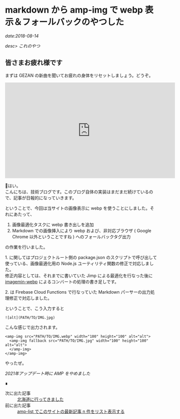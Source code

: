 # markdown から amp-img で webp 表示＆フォールバックのやつした

*date:2018-08-14*

*desc> これのやつ*

## 皆さまお疲れ様です
まずは GEZAN の新曲を聞いてお疲れの身体をリセットしましょう。どうぞ。

<iframe width="560" height="315" src="https://www.youtube.com/embed/7_n9DdSFrjE" title="YouTube video player" frameborder="0" allow="accelerometer; autoplay; clipboard-write; encrypted-media; gyroscope; picture-in-picture" allowfullscreen></iframe>

はい。  
こんにちは、技術ブログです。このブログ自体の実装はまだまだ続けているので、記事が日報的になっていきます。

ということで、今回は当サイトの画像表示に webp を使うことにしました。それにあたって、

1. 画像最適化タスクに webp 書き出しを追加
1. Markdown での画像挿入により webp および、非対応ブラウザ ( Google Chrome 以外ということですね ) へのフォールバックタグ出力

の作業を行いました。

1\. に関してはプロジェクトルート側の package.json のスクリプトで呼び出して使っている、画像最適化用の Node.js ユーティリティ関数の修正で対応しました。  
修正内容としては、それまでに書いていた Jimp による最適化を行なった後に [imagemin-webp](https://github.com/imagemin/imagemin-webp) によるコンバートの処理の書き足しです。

2\. は Firebase Cloud Functions で行なっていた Markdown パーサーの出力処理修正で対応しました。

ということで、こう入力すると

`![alt](PATH/TO/IMG.jpg)`

こんな感じで出力されます。

```
<amp-img src="PATH/TO/IMG.webp" width="100" height="100" alt="alt">
  <amp-img fallback src="PATH/TO/IMG.jpg" width="100" height="100" alt="alt">
  </amp-img>
</amp-img>
```

やったぜ。

*2021年アップデート時に AMP をやめました*
<footer class="post-footer">&#8718;</footer><nav class="post-recent"><dl><dt>次に出た記事</dt><dd><a href="trip-to-hkd">北海道に行ってきました</a></dd><dt>前に出た記事</dt><dd><a href="amp-list">amp-list でこのサイトの最新記事 n 件をリスト表示する</a></dd></dl></nav>
